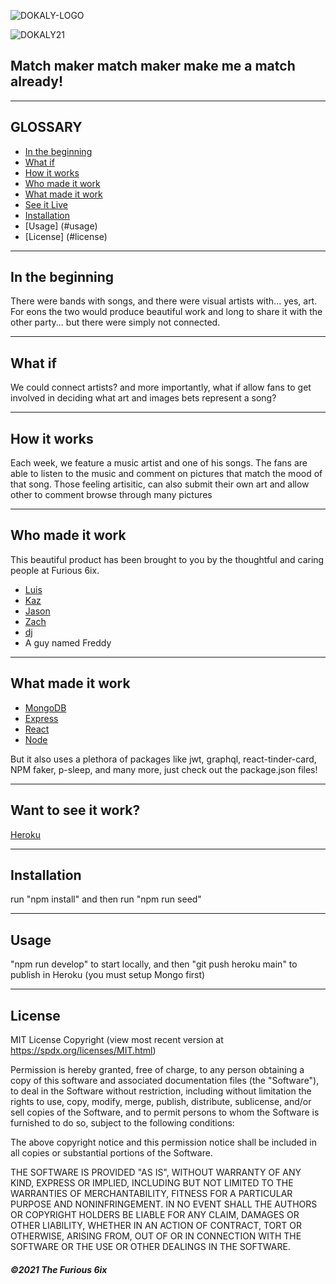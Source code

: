
![DOKALY-LOGO](https://user-images.githubusercontent.com/54341829/126936657-5adb6d97-d118-4789-8815-a711a9a2c61c.png)

![DOKALY21](https://user-images.githubusercontent.com/54341829/126936573-468bdbb0-c03e-46c6-b2d9-5ebdaad3bc5f.gif)

## Match maker match maker make me a match already!

---

## GLOSSARY

- [In the beginning](##In-the-beginning)
- [What if](#what-if)
- [How it works](#how-it-works)
- [Who made it work](#who-made-it-work)
- [What made it work](#what-made-it-work)
- [See it Live](#see-it-live)
- [Installation](#installation)
- [Usage] (#usage)
- [License] (#license)

---

## In the beginning

There were bands with songs, and there were visual artists with... yes, art. For eons the two would produce beautiful work and long to share it with the other party... but there were simply not connected.

---

## What if

We could connect artists? and more importantly, what if allow fans to get involved in deciding what art and images bets represent a song? 

---

## How it works

Each week, we feature a music artist and one of his songs. The fans are able to listen to the music and comment on pictures that match the mood of that song. Those feeling artisitic, can also submit their own art and allow other to comment  browse through many pictures

---

## Who made it work
This beautiful product has been brought to you by the thoughtful and caring people at Furious 6ix.

- [Luis](https://github.com/luiscabrera77)
- [Kaz](https://github.com/justbekazu)
- [Jason](https://github.com/jayeebee)
- [Zach](https://github.com/zpuckett)
- [dj](djrhoten@gmail.com)
- A guy named Freddy

---

## What made it work
- [MongoDB](https://www.mongodb.com/)
- [Express](https://expressjs.com/)
- [React](https://reactjs.org/)
- [Node](https://reactjs.org/)

But it also uses a plethora of packages like jwt, graphql, react-tinder-card, NPM faker, p-sleep, and many more, just check out the package.json files! 

---

## Want to see it work?
[Heroku](https://powerful-eyrie-95631.herokuapp.com/)

---

## Installation
run "npm install" and then run "npm run seed"

---

## Usage
"npm run develop" to start locally, and then "git push heroku main" to publish in Heroku (you must setup Mongo first)

---

## License
MIT License Copyright
(view most recent version at https://spdx.org/licenses/MIT.html)

Permission is hereby granted, free of charge, to any person obtaining a copy 
of this software and associated documentation files (the "Software"), to deal 
in the Software without restriction, including without limitation the rights 
to use, copy, modify, merge, publish, distribute, sublicense, and/or sell 
copies of the Software, and to permit persons to whom the Software is 
furnished to do so, subject to the following conditions:

The above copyright notice and this permission notice shall be included in all 
copies or substantial portions of the Software.

THE SOFTWARE IS PROVIDED "AS IS", WITHOUT WARRANTY OF ANY KIND, EXPRESS OR 
IMPLIED, INCLUDING BUT NOT LIMITED TO THE WARRANTIES OF MERCHANTABILITY, 
FITNESS FOR A PARTICULAR PURPOSE AND NONINFRINGEMENT. IN NO EVENT SHALL THE 
AUTHORS OR COPYRIGHT HOLDERS BE LIABLE FOR ANY CLAIM, DAMAGES OR OTHER 
LIABILITY, WHETHER IN AN ACTION OF CONTRACT, TORT OR OTHERWISE, ARISING FROM, 
OUT OF OR IN CONNECTION WITH THE SOFTWARE OR THE USE OR OTHER DEALINGS IN THE 
SOFTWARE.

##### ©2021 The Furious 6ix
